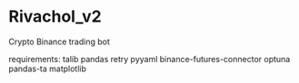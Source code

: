 # Rivachol_v2
Crypto Binance trading bot

requirements:
talib
pandas 
retry
pyyaml
binance-futures-connector
optuna
pandas-ta
matplotlib

